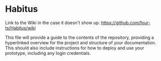 # Habitus

Link to the Wiki in the case it doesn't show up: https://github.com/four-ts/Habitus/wiki

<p>

This file will provide a guide to the contents of the repository, providing a hyperlinked overview for the project and structure of your documentation. This should also include instructions for how to deploy and use your prototype, including any login credentials.
